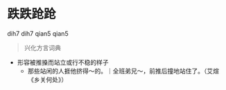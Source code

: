 # 跌跌跄跄
dih7 dih7 qian5 qian5
> 兴化方言词典
- 形容被推搡而站立或行不稳的样子
  - 那些站闲的人捱他挤得～的。｜全班弟兄～，前推后撞地站住了。（艾煊《乡关何处》）
